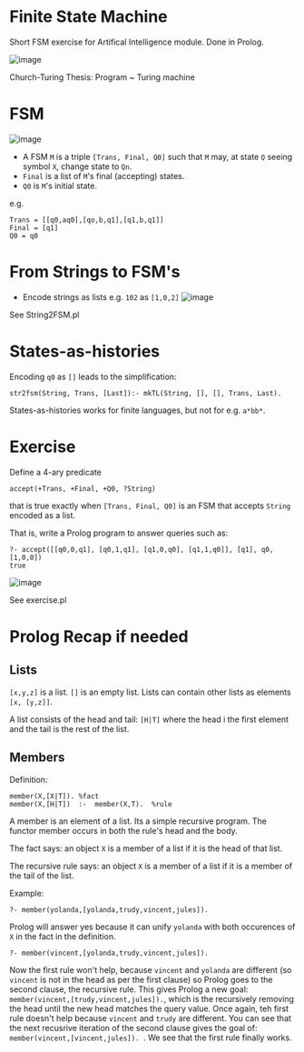 # Finite State Machine
Short FSM exercise for Artifical Intelligence module. Done in Prolog.

![image](https://user-images.githubusercontent.com/78870995/152841976-91d65453-bdc6-4075-993c-da146ce4c3fa.png)

Church-Turing Thesis: Program ~ Turing machine

# FSM
![image](https://user-images.githubusercontent.com/78870995/152842092-4bed52eb-bca9-44a7-99a0-88110410be61.png)

- A FSM ```M``` is a triple ```[Trans, Final, Q0]``` such that ```M``` may, at state ```Q``` seeing symbol ```X```, change state to ```Qn```.
- ```Final``` is a list of ```M```'s final (accepting) states.
- ```Q0``` is ```M```'s initial state.

e.g. 
```
Trans = [[q0,aq0],[qo,b,q1],[q1,b,q1]]
Final = [q1]
Q0 = q0
```

# From Strings to FSM's

- Encode strings as lists e.g. ```102``` as ```[1,0,2]```
![image](https://user-images.githubusercontent.com/78870995/152843450-9dc2c6bb-4174-49eb-9ec7-64679a79af84.png)

See String2FSM.pl

# States-as-histories
Encoding ```q0``` as ```[]``` leads to the simplification:
```
str2fsm(String, Trans, [Last]):- mkTL(String, [], [], Trans, Last).
```
States-as-histories works for finite languages, but not for e.g. ```a*bb*```.

# Exercise
Define a 4-ary predicate
```
accept(+Trans, +Final, +Q0, ?String)
```
that is true exactly when ```[Trans, Final, Q0]``` is an FSM that accepts ```String``` encoded as a list.

That is, write a Prolog program to answer queries such as:
```
?- accept([[q0,0,q1], [q0,1,q1], [q1,0,q0], [q1,1,q0]], [q1], q0, [1,0,0])
true
```
![image](https://user-images.githubusercontent.com/78870995/152845483-0a572f1e-8cad-480c-b9aa-37375104dc11.png)

See exercise.pl

# Prolog Recap if needed
## Lists
```[x,y,z]``` is a list. ```[]``` is an empty list. Lists can contain other lists as elements ```[x, [y,z]]```.

A list consists of the head and tail: ```[H|T]``` where the head i the first element and the tail is the rest of the list. 
## Members
Definition:
```
member(X,[X|T]). %fact
member(X,[H|T])  :-  member(X,T).  %rule
```
A member is an element of a list. Its a simple recursive program. The functor member occurs in both the rule's head and the body.

The fact says: an object ```X``` is a member of a list if it is the head of that list.

The recursive rule says: an object ```X``` is a member of a list if it is a member of the tail of the list.

Example:
```
?- member(yolanda,[yolanda,trudy,vincent,jules]).
```
Prolog will answer yes because it can unify ```yolanda``` with both occurences of ```X``` in the fact in the definition.
```
?- member(vincent,[yolanda,trudy,vincent,jules]).
```
Now the first rule won't help, because ```vincent``` and ```yolanda``` are different (so ```vincent``` is not in the head as per the first clause) so Prolog goes to the second clause, the recursive rule. This gives Prolog a new goal: ```member(vincent,[trudy,vincent,jules]).```, which is the recursively removing the head until the new head matches the query value. Once again, teh first rule doesn't help because ```vincent``` and ```trudy``` are different. You can see that the next recusrive iteration of the second clause gives the goal of:  ```member(vincent,[vincent,jules]). ```. We see that the first rule finally works.

